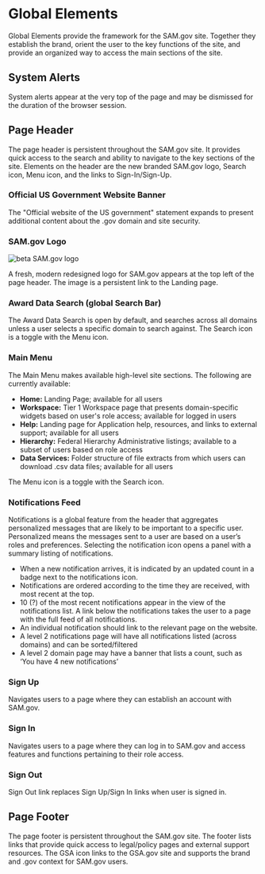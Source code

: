 # Global Elements

Global Elements provide the framework for the SAM.gov site. Together they establish the brand, orient the user to the key functions of the site, and provide an organized way to access the main sections of the site.  

## System Alerts
System alerts appear at the very top of the page and may be dismissed for the duration of the browser session.

## Page Header

The page header is persistent throughout the SAM.gov site. It provides quick access to the search and ability to navigate to the key sections of the site. Elements on the header are the new branded SAM.gov logo, Search icon, Menu icon, and the links to Sign-In/Sign-Up.

### Official US Government Website Banner

The "Official website of the US government" statement expands to present additional content about the .gov domain and site security.

### SAM.gov Logo

![beta SAM.gov logo](../images/sam-r9-logo-color.png)

A fresh, modern redesigned logo for SAM.gov appears at the top left of the page header. The image is a persistent link to the Landing page.

### Award Data Search (global Search Bar)

The Award Data Search is open by default, and searches across all domains unless a user selects a specific domain to search against. The Search icon is a toggle with the Menu icon.  

### Main Menu

The Main Menu makes available high-level site sections. The following are currently available:
- **Home:** Landing Page; available for all users
- **Workspace:** Tier 1 Workspace page that presents domain-specific widgets based on user's role access; available for logged in users
- **Help:** Landing page for Application help, resources, and links to external support; available for all users   
- **Hierarchy:** Federal Hierarchy Administrative listings; available to a subset of users based on role access
- **Data Services:** Folder structure of file extracts from which users can download .csv data files; available for all users

The Menu icon is a toggle with the Search icon.

### Notifications Feed
Notifications is a global feature from the header that aggregates personalized messages that are likely to be important to a specific user. Personalized means the messages sent to a user are based on a user’s roles and preferences. Selecting the notification icon opens a panel with a summary listing of notifications. 

- When a new notification arrives, it is indicated by an updated count in a badge next to the notifications icon.
- Notifications are ordered according to the time they are received, with most recent at the top.
- 10 (?) of the most recent notifications appear in the view of the notifications list. A link below the notifications takes the user to a page with the full feed of all notifications.
- An individual notification should link to the relevant page on the website.
- A level 2 notifications page will have all notifications listed (across domains) and can be sorted/filtered
- A level 2 domain page may have a banner that lists a count, such as ‘You have 4 new notifications’

### Sign Up
Navigates users to a page where they can establish an account with SAM.gov.

### Sign In
Navigates users to a page where they can log in to SAM.gov and access features and functions pertaining to their role access.

### Sign Out
Sign Out link replaces Sign Up/Sign In links when user is signed in.

## Page Footer

The page footer is persistent throughout the SAM.gov site. The footer lists links that provide quick access to legal/policy pages and external support resources. The GSA icon links to the GSA.gov site and supports the brand and .gov context for SAM.gov users.